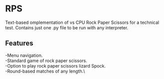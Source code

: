 # RPS
Text-based omplementation of vs CPU Rock Paper Scissors for a technical test.
Contains just one .py file to be run with any interpreter.

## Features
-Menu navigation.\
-Standard game of rock paper scissors.\
-Option to play rock paper scissors lizard Spock.\
-Round-based matches of any length.\
